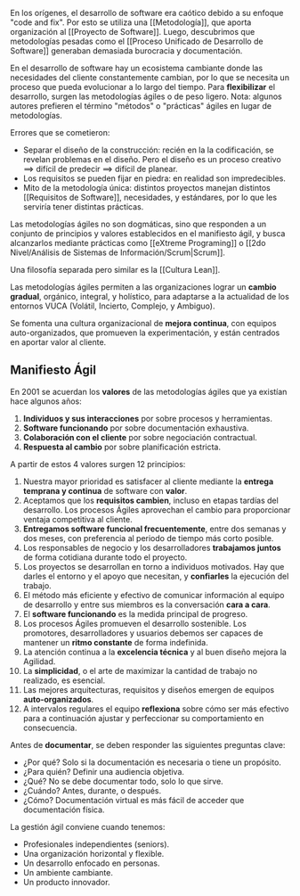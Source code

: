 En los orígenes, el desarrollo de software era caótico debido a su enfoque "code and fix". Por esto se utiliza una [[Metodología]], que aporta organización al [[Proyecto de Software]]. Luego, descubrimos que metodologías pesadas como el [[Proceso Unificado de Desarrollo de Software]] generaban demasiada burocracia y documentación.

En el desarrollo de software hay un ecosistema cambiante donde las necesidades del cliente constantemente cambian, por lo que se necesita un proceso que pueda evolucionar a lo largo del tiempo. Para **flexibilizar** el desarrollo, surgen las metodologías ágiles o de peso ligero. Nota: algunos autores prefieren el término "métodos" o "prácticas" ágiles en lugar de metodologías.

Errores que se cometieron:

- Separar el diseño de la construcción: recién en la la codificación, se revelan problemas en el diseño. Pero el diseño es un proceso creativo $\implies$ difícil de predecir $\implies$ difícil de planear.
- Los requisitos se pueden fijar en piedra: en realidad son impredecibles.
- Mito de la metodología única: distintos proyectos manejan distintos [[Requisitos de Software]], necesidades, y estándares, por lo que les serviría tener distintas prácticas.

Las metodologías ágiles no son dogmáticas, sino que responden a un conjunto de principios y valores establecidos en el manifiesto ágil, y busca alcanzarlos mediante prácticas como [[eXtreme Programing]] o [[2do Nivel/Análisis de Sistemas de Información/Scrum|Scrum]].

Una filosofía separada pero similar es la [[Cultura Lean]].

Las metodologías ágiles permiten a las organizaciones lograr un **cambio gradual**, orgánico, integral, y holístico, para adaptarse a la actualidad de los entornos VUCA (Volátil, Incierto, Complejo, y Ambiguo).

Se fomenta una cultura organizacional de **mejora continua**, con equipos auto-organizados, que promueven la experimentación, y están centrados en aportar valor al cliente.

## Manifiesto Ágil

En 2001 se acuerdan los **valores** de las metodologías ágiles que ya existían hace algunos años:

1. **Individuos y sus interacciones** por sobre procesos y herramientas.
2. **Software funcionando** por sobre documentación exhaustiva.
3. **Colaboración con el cliente** por sobre negociación contractual.
4. **Respuesta al cambio** por sobre planificación estricta.

A partir de estos 4 valores surgen 12 principios:

1. Nuestra mayor prioridad es satisfacer al cliente mediante la **entrega temprana y continua** de software con **valor**.
2. Aceptamos que los **requisitos cambien**, incluso en etapas tardías del desarrollo. Los procesos Ágiles aprovechan el cambio para proporcionar ventaja competitiva al cliente.
3. **Entregamos software funcional frecuentemente**, entre dos semanas y dos meses, con preferencia al periodo de tiempo más corto posible.
4. Los responsables de negocio y los desarrolladores **trabajamos juntos** de forma cotidiana durante todo el proyecto.
5. Los proyectos se desarrollan en torno a individuos motivados. Hay que darles el entorno y el apoyo que necesitan, y **confiarles** la ejecución del trabajo.
6. El método más eficiente y efectivo de comunicar información al equipo de desarrollo y entre sus miembros es la conversación **cara a cara**.
7. El **software funcionando** es la medida principal de progreso.
8. Los procesos Ágiles promueven el desarrollo sostenible. Los promotores, desarrolladores y usuarios debemos ser capaces de mantener un **ritmo constante** de forma indefinida.
9. La atención continua a la **excelencia técnica** y al buen diseño mejora la Agilidad.
10. La **simplicidad**, o el arte de maximizar la cantidad de trabajo no realizado, es esencial.
11. Las mejores arquitecturas, requisitos y diseños emergen de equipos **auto-organizados**.
12. A intervalos regulares el equipo **reflexiona** sobre cómo ser más efectivo para a continuación ajustar y perfeccionar su comportamiento en consecuencia.

Antes de **documentar**, se deben responder las siguientes preguntas clave:

- ¿Por qué? Solo si la documentación es necesaria o tiene un propósito.
- ¿Para quién? Definir una audiencia objetiva.
- ¿Qué? No se debe documentar todo, solo lo que sirve.
- ¿Cuándo? Antes, durante, o después.
- ¿Cómo? Documentación virtual es más fácil de acceder que documentación física.

La gestión ágil conviene cuando tenemos:

- Profesionales independientes (seniors).
- Una organización horizontal y flexible.
- Un desarrollo enfocado en personas.
- Un ambiente cambiante.
- Un producto innovador.
